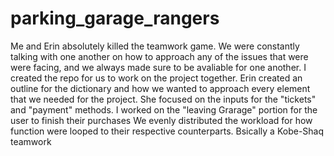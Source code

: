 # parking_garage_rangers

Me and Erin absolutely killed the teamwork game. We were constantly talking with one another on how to approach any of the issues that were were facing, 
and we always made sure to be avaliable for one another.
I created the repo for us to work on the project together. 
Erin created an outline for the dictionary and how we wanted to approach every element that we needed for the project.
She focused on the inputs for the "tickets" and "payment" methods.
I worked on the "leaving Grarage" portion for the user to finish their purchases
We evenly distributed the workload for how function were looped to their respective counterparts.
Bsically a Kobe-Shaq teamwork
